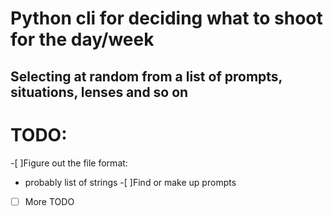 # Python cli for deciding what to shoot for the day/week
Selecting at random from a list of prompts, situations, lenses and so on
---
# TODO:
-[ ]Figure out the file format:
- probably list of strings 
-[ ]Find or make up prompts
-[ ] More TODO

